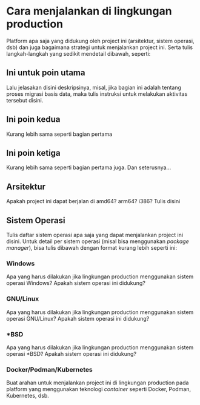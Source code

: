 # Cara menjalankan di lingkungan production

Platform apa saja yang didukung oleh project ini (arsitektur, sistem operasi, dsb) dan
juga bagaimana strategi untuk menjalankan project ini. Serta tulis langkah-langkah yang
sedikit mendetail dibawah, seperti:

## Ini untuk poin utama

Lalu jelasakan disini deskripsinya, misal, jika bagian ini adalah tentang proses migrasi
basis data, maka tulis instruksi untuk melakukan aktivitas tersebut disini.

## Ini poin kedua

Kurang lebih sama seperti bagian pertama

## Ini poin ketiga

Kurang lebih sama seperti bagian pertama juga. Dan seterusnya...

## Arsitektur

Apakah project ini dapat berjalan di amd64? arm64? i386? Tulis disini

## Sistem Operasi

Tulis daftar sistem operasi apa saja yang dapat menjalankan project ini disini. Untuk
detail per sistem operasi (misal bisa menggunakan _package manager_), bisa tulis dibawah
dengan format kurang lebih seperti ini:

### Windows

Apa yang harus dilakukan jika lingkungan production menggunakan sistem operasi Windows?
Apakah sistem operasi ini didukung?

### GNU/Linux

Apa yang harus dilakukan jika lingkungan production menggunakan sistem operasi GNU/Linux?
Apakah sistem operasi ini didukung?

### \*BSD

Apa yang harus dilakukan jika lingkungan production menggunakan sistem operasi \*BSD?
Apakah sistem operasi ini didukung?

### Docker/Podman/Kubernetes

Buat arahan untuk menjalankan project ini di lingkungan production pada platform yang
menggunakan teknologi _container_ seperti Docker, Podman, Kubernetes, dsb.
